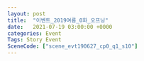 ```yaml
---
layout: post
title:  "이벤트_2019여름_0화_오프닝"
date:   2021-07-19 03:00:00 +0000
categories: Event
Tags: Story Event
SceneCode: ["scene_evt190627_cp0_q1_s10"]
---
```

